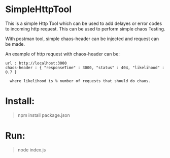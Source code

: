 # SimpleHttpTool

This is a simple Http Tool which can be used to add delayes or error codes to incoming http request. This can be used to perform simple chaos Testing.

With postman tool, simple chaos-header can be injected and request can be made.

An example of http request with chaos-header can be:

    url : http://localhost:3000
    chaos-header : { "responseTime" : 3000, "status" : 404, "likelihood" : 0.7 }
    
      where likelihood is % number of requests that should do chaos.


# Install: 
  > npm install package.json

# Run: 
  > node index.js
    
